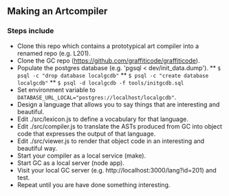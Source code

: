 ## Making an Artcompiler

### Steps include

* Clone this repo which contains a prototypical art compiler into a renamed repo (e.g. L201).
* Clone the GC repo (https://github.com/graffiticode/graffiticode).
* Populate the postgres database (e.g. 'pgsql < dev/init_data.dump').
**   `$ psql -c "drop database localgcdb"`
**   `$ psql -c "create database localgcdb"`
**   `$ psql -d localgcdb -f tools/initgcdb.sql`
* Set environment variable to `DATABASE_URL_LOCAL="postgres://localhost/localgcdb"`.
* Design a language that allows you to say things that are interesting and beautiful.
* Edit ./src/lexicon.js to define a vocabulary for that language.
* Edit ./src/compiler.js to translate the ASTs produced from GC into object code that expresses the output of that language.
* Edit ./src/viewer.js to render that object code in an interesting and beautiful way.
* Start your compiler as a local service (make).
* Start GC as a local server (node app).
* Visit your local GC server (e.g. http://localhost:3000/lang?id=201) and test.
* Repeat until you are have done something interesting.
